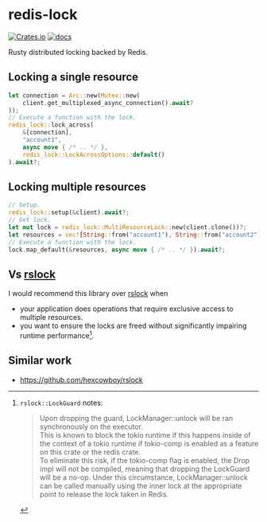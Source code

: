 # redis-lock

[![Crates.io](https://img.shields.io/crates/v/redis-lock)](https://crates.io/crates/redis-lock)
[![docs](https://img.shields.io/crates/v/redis-lock?color=yellow&label=docs)](https://docs.rs/redis-lock)

Rusty distributed locking backed by Redis.

## Locking a single resource

```rust
let connection = Arc::new(Mutex::new(
    client.get_multiplexed_async_connection().await?
));
// Execute a function with the lock.
redis_lock::lock_across(
    &[connection],
    "account1",
    async move { /* .. */ },
    redis_lock::LockAcrossOptions::default()
).await?;
```

## Locking multiple resources

```rust
// Setup.
redis_lock::setup(&client).await?;
// Get lock.
let mut lock = redis_lock::MultiResourceLock::new(client.clone())?;
let resources = vec![String::from("account1"), String::from("account2")];
// Execute a function with the lock.
lock.map_default(&resources, async move { /* .. */ }).await?;
```

## Vs [rslock](https://github.com/hexcowboy/rslock)

I would recommend this library over [rslock](https://github.com/hexcowboy/rslock) when
- your application does operations that require exclusive access to multiple resources.
- you want to ensure the locks are freed without significantly impairing runtime performance[^1].

## Similar work

- https://github.com/hexcowboy/rslock

[^1]: `rslock::LockGuard` notes: <blockquote> Upon dropping the guard, LockManager::unlock will be ran synchronously on the executor.<br>This is known to block the tokio runtime if this happens inside of the context of a tokio runtime if tokio-comp is enabled as a feature on this crate or the redis crate. <br>To eliminate this risk, if the tokio-comp flag is enabled, the Drop impl will not be compiled, meaning that dropping the LockGuard will be a no-op. Under this circumstance, LockManager::unlock can be called manually using the inner lock at the appropriate point to release the lock taken in Redis. </blockquote>

